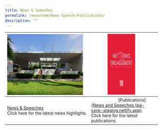 ```yaml
---
title: News & Speeches
permalink: /newsroom/News-Speech-Publications/
description: ""
---
```

|<img style="height:200px;width:250px"  align="left" src="/images/NewsRoom/pa-hq-building.png"> | <img style="height:200px;width:250px"  src="/images/NewsRoom/publicationstn.png">|  |
| -------- | -------- | -------- |
| [News & Speeches](/resource/)<br>Click here for the latest news highlights.     |                &emsp; &emsp; &emsp; &emsp; &emsp;[Publications]([News and Speeches (pa-corp-staging.netlify.app)](/news-and-speeches)<br>Click here for the latest publications. |      |